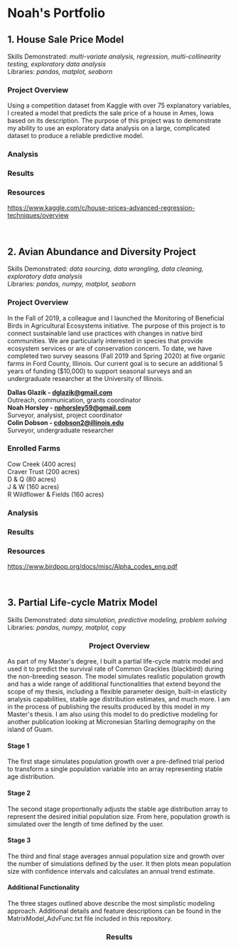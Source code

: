 # Noah's Portfolio

## 1. House Sale Price Model
Skills Demonstrated: *multi-variate analysis, regression, multi-collinearity testing, exploratory data analysis*<br />
Libraries: *pandas, matplot, seaborn*

### Project Overview
Using a competition dataset from Kaggle with over 75 explanatory variables, I created a model that predicts the sale price of a house in Ames, Iowa based on its description. The purpose of this project was to demonstrate my ability to use an exploratory data analysis on a large, complicated dataset to produce a reliable predictive model.

### Analysis

### Results

### Resources
https://www.kaggle.com/c/house-prices-advanced-regression-techniques/overview

<br>

## 2. Avian Abundance and Diversity Project 
Skills Demonstrated: *data sourcing, data wrangling, data cleaning, exploratory data analysis*<br />
Libraries: *pandas, numpy, matplot, seaborn*

### Project Overview
In the Fall of 2019, a colleague and I launched the Monitoring of Beneficial Birds in Agricultural Ecosystems initiative. The purpose of this project is to connect sustainable land use practices with changes in native bird communities. We are particularly interested in species that provide ecosystem services or are of conservation concern. To date, we have completed two survey seasons (Fall 2019 and Spring 2020) at five organic farms in Ford County, Illinois. Our current goal is to secure an additional 5 years of funding ($10,000) to support seasonal surveys and an undergraduate researcher at the University of Illinois.

**Dallas Glazik - dglazik@gmail.com**<br />
Outreach, communication, grants coordinator<br />
**Noah Horsley - nphorsley59@gmail.com**<br />
Surveyor, analysist, project coordinator<br />
**Colin Dobson - cdobson2@illinois.edu**<br />
Surveyor, undergraduate researcher

### Enrolled Farms
Cow Creek (400 acres)<br />
Craver Trust (200 acres)<br />
D & Q (80 acres)<br />
J & W (160 acres)<br />
R Wildflower & Fields (160 acres)

### Analysis

### Results 

### Resources
https://www.birdpop.org/docs/misc/Alpha_codes_eng.pdf

<br>

## 3. Partial Life-cycle Matrix Model
Skills Demonstrated: *data simulation, predictive modeling, problem solving*<br />
Libraries: *pandas, numpy, matplot, copy*

### <div align="center">Project Overview</div>
As part of my Master's degree, I built a partial life-cycle matrix model and used it to predict the survival rate of Common Grackles (blackbird) during the non-breeding season. The model simulates realistic population growth and has a wide range of additional functionalities that extend beyond the scope of my thesis, including a flexible parameter design, built-in elasticity analysis capabilities, stable age distribution estimates, and much more. I am in the process of publishing the results produced by this model in my Master's thesis. I am also using this model to do predictive modeling for another publication looking at Micronesian Starling demography on the island of Guam.

#### Stage 1
The first stage simulates population growth over a pre-defined trial period to transform a single population variable into an array representing stable age distribution. 

#### Stage 2
The second stage proportionally adjusts the stable age distribution array to represent the desired initial population size. From here, population growth is simulated over the length of time defined by the user.

#### Stage 3
The third and final stage averages annual population size and growth over the number of simulations defined by the user. It then plots mean population size with confidence intervals and calculates an annual trend estimate.

#### Additional Functionality
The three stages outlined above describe the most simplistic modeling approach. Additional details and feature descriptions can be found in the MatrixModel_AdvFunc.txt file included in this repository.

### <div align="center">Results</div>

